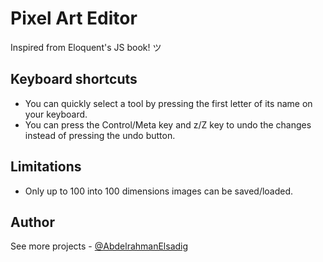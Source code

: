 # Pixel Art Editor

Inspired from Eloquent's JS book! ツ

## Keyboard shortcuts

- You can quickly select a tool by pressing the first letter of its name on your keyboard.
- You can press the Control/Meta key and z/Z key to undo the changes instead of pressing the undo button.

## Limitations

- Only up to 100 into 100 dimensions images can be saved/loaded.

## Author

See more projects - [@AbdelrahmanElsadig](https://github.com/AbdelrahmanElsadig?tab=repositories)